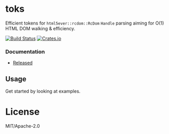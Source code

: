 # toks

Efficient tokens for `html5ever::rcdom::RcDom` `Handle` parsing aiming for O(1) HTML DOM walking & efficiency.

[![Build Status](https://travis-ci.org/pagescrape/toks.rs.svg?branch=master)](https://travis-ci.org/pagescrape/toks.rs)
[![Crates.io](https://img.shields.io/crates/v/toks.svg?maxAge=2592000)](https://crates.io/crates/toks)

### Documentation

- [Released](http://docs.rs/toks)

## Usage

Get started by looking at examples.

# License

MIT/Apache-2.0
